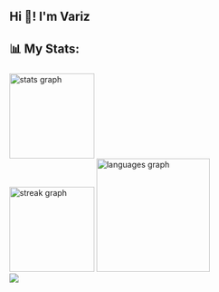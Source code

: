 <h2 align="left">Hi 👋! I'm Variz</h2>

###

###

<h2 align="left">📊 My Stats:</h2>

###

<div align="left">
  <img src="https://github-readme-stats.vercel.app/api?username=Variz-h264&hide_title=true&hide_rank=false&show_icons=true&include_all_commits=true&count_private=true&disable_animations=false&theme=ayu-mirage&locale=en&hide_border=true&order=1" height="150" alt="stats graph"  />
  <br />
  <img src="https://streak-stats.demolab.com?user=Variz-h264&locale=en&mode=weekly&theme=ayu-mirage&hide_border=true&border_radius=5&order=3" height="150" alt="streak graph"  />
  <img src="https://github-readme-stats.vercel.app/api/top-langs?username=Variz-h264&locale=en&hide_title=true&layout=compact&card_width=320&langs_count=12&theme=ayu-mirage&hide_border=true&order=2" height="200" alt="languages graph"  />
  <br />
  <img src="https://fabianocouto-activity-graph.vercel.app/graph/?username=Variz-h264&theme=tokyo-night&radius=6&area=true)" />
</div>
